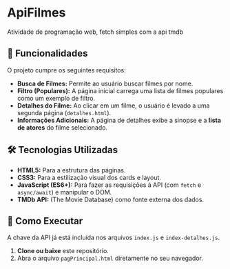 # ApiFilmes
Atividade de programação web, fetch simples com a api tmdb

## 🚀 Funcionalidades

O projeto cumpre os seguintes requisitos:

* **Busca de Filmes:** Permite ao usuário buscar filmes por nome.
* **Filtro (Populares):** A página inicial carrega uma lista de filmes populares como um exemplo de filtro.
* **Detalhes do Filme:** Ao clicar em um filme, o usuário é levado a uma segunda página (`detalhes.html`).
* **Informações Adicionais:** A página de detalhes exibe a sinopse e a **lista de atores** do filme selecionado.

## 🛠️ Tecnologias Utilizadas

* **HTML5:** Para a estrutura das páginas.
* **CSS3:** Para a estilização visual dos cards e layout.
* **JavaScript (ES6+):** Para fazer as requisições à API (com `fetch` e `async/await`) e manipular o DOM.
* **TMDb API:** (The Movie Database) como fonte externa dos dados.

## 🏃 Como Executar

A chave da API já está incluída nos arquivos `index.js` e `index-detalhes.js`.

1.  **Clone ou baixe** este repositório.
2.  Abra o arquivo `pagPrincipal.html` diretamente no seu navegador.
